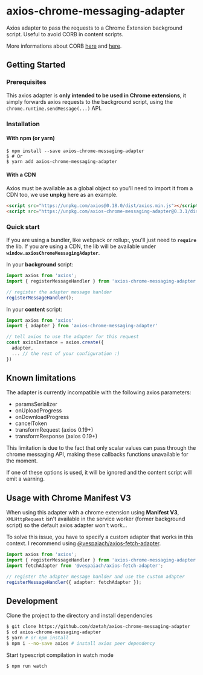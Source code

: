 # axios-chrome-messaging-adapter

Axios adapter to pass the requests to a Chrome Extension background script. Useful to avoid CORB in content scripts.

More informations about CORB [here](https://www.chromestatus.com/feature/5629709824032768) and [here](https://www.chromium.org/Home/chromium-security/extension-content-script-fetches).

## Getting Started

### Prerequisites

This axios adapter is **only intended to be used in Chrome extensions**, it simply forwards axios requests to the background script, using the `chrome.runtime.sendMessage(...)` API.

### Installation

#### With npm (or yarn)

```
$ npm install --save axios-chrome-messaging-adapter
$ # Or
$ yarn add axios-chrome-messaging-adapter
```

#### With a CDN

Axios must be available as a global object so you'll need to import it from a CDN too, we use **unpkg** here as an example.

```html
<script src="https://unpkg.com/axios@0.18.0/dist/axios.min.js"></script>
<script src="https://unpkg.com/axios-chrome-messaging-adapter@0.3.1/dist/axios-chrome-messaging-adapter.min.js"></script>
```

### Quick start

If you are using a bundler, like webpack or rollup:, you'll just need to **`require`** the lib. If you are using a CDN, the lib will be available under **`window.axiosChromeMessagingAdapter`**.

In your **background** script:

```typescript
import axios from 'axios';
import { registerMessageHandler } from 'axios-chrome-messaging-adapter';

// register the adapter message hanlder
registerMessageHandler();
```

In your **content** script:

```typescript
import axios from 'axios'
import { adapter } from 'axios-chrome-messaging-adapter'

// tell axios to use the adapter for this request
const axiosInstance = axios.create({
  adapter,
  ... // the rest of your configuration :)
})
```

## Known limitations

The adapter is currently incompatible with the following axios parameters:

- paramsSerializer
- onUploadProgress
- onDownloadProgress
- cancelToken
- transformRequest (axios 0.19+)
- transformResponse (axios 0.19+)

This limitation is due to the fact that only scalar values can pass through the chrome messaging API, making these callbacks functions unavailable for the moment.

If one of these options is used, it will be ignored and the content script will emit a warning.

## Usage with Chrome Manifest V3

When using this adapter with a chrome extension using **Manifest V3**, `XMLHttpRequest` isn't available in the service worker (former background script) so the default axios adapter won't work…

To solve this issue, you have to specify a custom adapter that works in this context. I recommend using [@vespaiach/axios-fetch-adapter](https://github.com/vespaiach/axios-fetch-adapter).

```typescript
import axios from 'axios';
import { registerMessageHandler } from 'axios-chrome-messaging-adapter';
import fetchAdapter from '@vespaiach/axios-fetch-adapter';

// register the adapter message hanlder and use the custom adapter
registerMessageHandler({ adapter: fetchAdapter });
```

## Development

Clone the project to the directory and install dependencies

```bash
$ git clone https://github.com/dzetah/axios-chrome-messaging-adapter
$ cd axios-chrome-messaging-adapter
$ yarn # or npm install
$ npm i --no-save axios # install axios peer dependency
```

Start typescript compilation in watch mode

```bash
$ npm run watch
```
